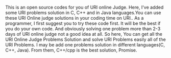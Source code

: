 This is an open source codes for you of URI online Judge.
Here, I've added some URI problems solution in C, C++ and in Java languages.You can use these URI Online judge solutions in your coding time on URI..
As a programmer, I first suggest you to try these code first. It will be the best if you do your own code. And obviously solving one problem more than 2-3 days of URI online judge not a good idea at all. 
So here, You can get all the URI Online Judge Problems Solution and solve URI Problems easily all of the URI Problems. 
I may be add one problems solution in different languages(C, C++, Java). From them, C++/cpp is the best solution, Promise.
